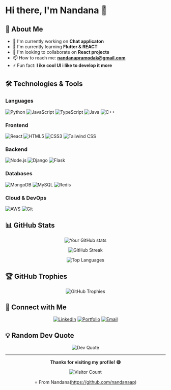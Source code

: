 # Hi there, I'm Nandana 👋

## 🚀 About Me
- 🔭 I'm currently working on **Chat applicaton**
- 🌱 I'm currently learning **Flutter & REACT**
- 👯 I'm looking to collaborate on **React projects**
- 📫 How to reach me: **nandanapramodak@gmail.com**
- ⚡ Fun fact: **I ike cool UI i like to develop it more**

## 🛠️ Technologies & Tools

### Languages
![Python](https://img.shields.io/badge/-Python-3776AB?style=flat-square&logo=python&logoColor=white)
![JavaScript](https://img.shields.io/badge/-JavaScript-F7DF1E?style=flat-square&logo=javascript&logoColor=black)
![TypeScript](https://img.shields.io/badge/-TypeScript-3178C6?style=flat-square&logo=typescript&logoColor=white)
![Java](https://img.shields.io/badge/-Java-007396?style=flat-square&logo=java&logoColor=white)
![C++](https://img.shields.io/badge/-C++-00599C?style=flat-square&logo=cplusplus&logoColor=white)

### Frontend
![React](https://img.shields.io/badge/-React-61DAFB?style=flat-square&logo=react&logoColor=black)
![HTML5](https://img.shields.io/badge/-HTML5-E34F26?style=flat-square&logo=html5&logoColor=white)
![CSS3](https://img.shields.io/badge/-CSS3-1572B6?style=flat-square&logo=css3&logoColor=white)
![Tailwind CSS](https://img.shields.io/badge/-Tailwind%20CSS-38B2AC?style=flat-square&logo=tailwind-css&logoColor=white)

### Backend
![Node.js](https://img.shields.io/badge/-Node.js-339933?style=flat-square&logo=node.js&logoColor=white)
![Django](https://img.shields.io/badge/-Django-092E20?style=flat-square&logo=django&logoColor=white)
![Flask](https://img.shields.io/badge/-Flask-000000?style=flat-square&logo=flask&logoColor=white)

### Databases
![MongoDB](https://img.shields.io/badge/-MongoDB-47A248?style=flat-square&logo=mongodb&logoColor=white)
![MySQL](https://img.shields.io/badge/-MySQL-4479A1?style=flat-square&logo=mysql&logoColor=white)
![Redis](https://img.shields.io/badge/-Redis-DC382D?style=flat-square&logo=redis&logoColor=white)

### Cloud & DevOps
![AWS](https://img.shields.io/badge/-AWS-232F3E?style=flat-square&logo=amazon-aws&logoColor=white)
![Git](https://img.shields.io/badge/-Git-F05032?style=flat-square&logo=git&logoColor=white)

## 📊 GitHub Stats

<div align="center">
  
![Your GitHub stats](https://github-readme-stats.vercel.app/api?username=nandanaap&show_icons=true&theme=radical&count_private=true)

![GitHub Streak](https://github-readme-streak-stats.herokuapp.com/?user=nandanaap&theme=radical)

![Top Languages](https://github-readme-stats.vercel.app/api/top-langs/?username=nandanaap&layout=compact&theme=radical)

</div>

## 🏆 GitHub Trophies
<div align="center">
  
![GitHub Trophies](https://github-profile-trophy.vercel.app/?username=nandanaap&theme=radical&no-frame=false&no-bg=false&margin-w=4)

</div>




## 🤝 Connect with Me

<div align="center">
  
[![LinkedIn](https://img.shields.io/badge/-LinkedIn-0077B5?style=for-the-badge&logo=linkedin&logoColor=white)](https://www.linkedin.com/in/nandana-pramod-828639254/)
[![Portfolio](https://img.shields.io/badge/-Portfolio-000000?style=for-the-badge&logo=github-pages&logoColor=white)](https://your-portfolio.com)
[![Email](https://img.shields.io/badge/-Email-D14836?style=for-the-badge&logo=gmail&logoColor=white)](mailto:nandanapramodak@gmail.com)

</div>

## 💡 Random Dev Quote
<div align="center">
  
![Dev Quote](https://quotes-github-readme.vercel.app/api?type=horizontal&theme=radical)

</div>

---

<div align="center">
  
**Thanks for visiting my profile! 😄**

![Visitor Count](https://komarev.com/ghpvc/?username=YOUR_USERNAME&color=brightgreen&style=flat-square)

⭐️ From Nandana(https://github.com/nandanaap)

</div>
